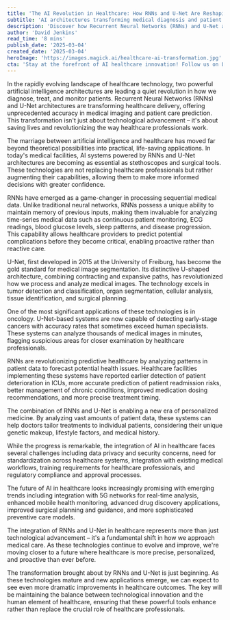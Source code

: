 ```yaml
---
title: 'The AI Revolution in Healthcare: How RNNs and U-Net Are Reshaping Modern Medicine'
subtitle: 'AI architectures transforming medical diagnosis and patient care'
description: 'Discover how Recurrent Neural Networks (RNNs) and U-Net architectures are revolutionizing healthcare through advanced medical imaging and predictive patient care. Learn about the practical applications transforming diagnosis, treatment, and monitoring in modern medicine.'
author: 'David Jenkins'
read_time: '8 mins'
publish_date: '2025-03-04'
created_date: '2025-03-04'
heroImage: 'https://images.magick.ai/healthcare-ai-transformation.jpg'
cta: 'Stay at the forefront of AI healthcare innovation! Follow us on LinkedIn at MagickAI for the latest insights and developments in artificial intelligence and healthcare technology.'
---
```


In the rapidly evolving landscape of healthcare technology, two powerful artificial intelligence architectures are leading a quiet revolution in how we diagnose, treat, and monitor patients. Recurrent Neural Networks (RNNs) and U-Net architectures are transforming healthcare delivery, offering unprecedented accuracy in medical imaging and patient care prediction. This transformation isn't just about technological advancement – it's about saving lives and revolutionizing the way healthcare professionals work.

The marriage between artificial intelligence and healthcare has moved far beyond theoretical possibilities into practical, life-saving applications. In today's medical facilities, AI systems powered by RNNs and U-Net architectures are becoming as essential as stethoscopes and surgical tools. These technologies are not replacing healthcare professionals but rather augmenting their capabilities, allowing them to make more informed decisions with greater confidence.

RNNs have emerged as a game-changer in processing sequential medical data. Unlike traditional neural networks, RNNs possess a unique ability to maintain memory of previous inputs, making them invaluable for analyzing time-series medical data such as continuous patient monitoring, ECG readings, blood glucose levels, sleep patterns, and disease progression. This capability allows healthcare providers to predict potential complications before they become critical, enabling proactive rather than reactive care.

U-Net, first developed in 2015 at the University of Freiburg, has become the gold standard for medical image segmentation. Its distinctive U-shaped architecture, combining contracting and expansive paths, has revolutionized how we process and analyze medical images. The technology excels in tumor detection and classification, organ segmentation, cellular analysis, tissue identification, and surgical planning.

One of the most significant applications of these technologies is in oncology. U-Net-based systems are now capable of detecting early-stage cancers with accuracy rates that sometimes exceed human specialists. These systems can analyze thousands of medical images in minutes, flagging suspicious areas for closer examination by healthcare professionals.

RNNs are revolutionizing predictive healthcare by analyzing patterns in patient data to forecast potential health issues. Healthcare facilities implementing these systems have reported earlier detection of patient deterioration in ICUs, more accurate prediction of patient readmission risks, better management of chronic conditions, improved medication dosing recommendations, and more precise treatment timing.

The combination of RNNs and U-Net is enabling a new era of personalized medicine. By analyzing vast amounts of patient data, these systems can help doctors tailor treatments to individual patients, considering their unique genetic makeup, lifestyle factors, and medical history.

While the progress is remarkable, the integration of AI in healthcare faces several challenges including data privacy and security concerns, need for standardization across healthcare systems, integration with existing medical workflows, training requirements for healthcare professionals, and regulatory compliance and approval processes.

The future of AI in healthcare looks increasingly promising with emerging trends including integration with 5G networks for real-time analysis, enhanced mobile health monitoring, advanced drug discovery applications, improved surgical planning and guidance, and more sophisticated preventive care models.

The integration of RNNs and U-Net in healthcare represents more than just technological advancement – it's a fundamental shift in how we approach medical care. As these technologies continue to evolve and improve, we're moving closer to a future where healthcare is more precise, personalized, and proactive than ever before.

The transformation brought about by RNNs and U-Net is just beginning. As these technologies mature and new applications emerge, we can expect to see even more dramatic improvements in healthcare outcomes. The key will be maintaining the balance between technological innovation and the human element of healthcare, ensuring that these powerful tools enhance rather than replace the crucial role of healthcare professionals.